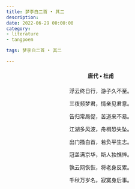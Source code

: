 ```yaml
---
title: 梦李白二首 • 其二
description:
date: 2022-06-29 00:00:00
category:
- literature
- tangpoem

tags: 梦李白二首 • 其二

---
```


<div id="poem-author">
唐代 • 杜甫
</div>
<div id="poem-body">
<p class="poem-paragraph">浮云终日行，游子久不至。</p>
<p class="poem-paragraph">三夜频梦君，情亲见君意。</p>
<p class="poem-paragraph">告归常局促，苦道来不易。</p>
<p class="poem-paragraph">江湖多风波，舟楫恐失坠。</p>
<p class="poem-paragraph">出门搔白首，若负平生志。</p>
<p class="poem-paragraph">冠盖满京华，斯人独憔悴。</p>
<p class="poem-paragraph">孰云网恢恢，将老身反累。</p>
<p class="poem-paragraph">千秋万岁名，寂寞身后事。</p>

</div>

<style>

#poem-author {
    width: 100%;
    text-align: center;
    margin: 20px 0;
    font-weight: bold;
}
#poem-body {
    width: 100%;
    text-align: center;
}
.poem-paragraph {
    font-family: "仿宋"
}

</style>